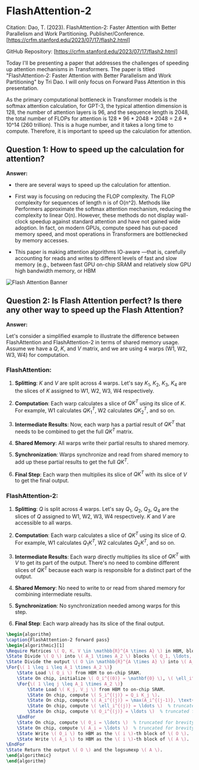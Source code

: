 # FlashAttention-2 

Citation: Dao, T. (2023). FlashAttention-2: Faster Attention with Better Parallelism and Work Partitioning. Publisher/Conference. [https://crfm.stanford.edu/2023/07/17/flash2.html]

GitHub Repository: [https://crfm.stanford.edu/2023/07/17/flash2.html]


Today I'll be presenting a paper that addresses the challenges of speeding up attention mechanisms in Transformers. The paper is titled "FlashAttention-2: Faster Attention with Better Parallelism and Work Partitioning" by Tri Dao. I will only focus on Forward Pass Attention in this presentation.

As the primary computational bottleneck in Transformer models is the softmax attention calculation, for GPT-3, the typical attention dimension is 128, the number of attention layers is 96, and the sequence length is 2048, the total number of FLOPs for attention is 128 * 96 * 2048 * 2048 = 2.6 * 10^14 (260 trillion). This is a huge number, and it takes a long time to compute. Therefore, it is important to speed up the calculation for attention.

## Question 1: How to speed up the calculation for attention?

**Answer:** 
- there are several ways to speed up the calculation for attention.

- First way is focusing on reducing the FLOP complexity. The FLOP complexity for sequences of length n is of O(n^2). Methods like Performers approximate the softmax attention mechanism, reducing the complexity to linear O(n). However, these methods do not display wall-clock speedup against standard attention and have not gained wide adoption. In fact, on modern GPUs, compute speed has out-paced memory speed, and most operations in Transformers are bottlenecked by memory accesses.

- This paper is making attention algorithms IO-aware —that is, carefully accounting for reads and writes to different levels of fast and slow memory (e.g., between fast GPU on-chip SRAM and relatively slow GPU high bandwidth memory, or HBM

![Flash Attention Banner](https://github.com/Dao-AILab/flash-attention/blob/main/assets/flashattn_banner.jpg?raw=true)


## Question 2: Is Flash Attention perfect? Is there any other way to speed up the Flash Attention?

**Answer:**

Let's consider a simplified example to illustrate the difference between FlashAttention and FlashAttention-2 in terms of shared memory usage. Assume we have a $Q$, $K$, and $V$ matrix, and we are using 4 warps (W1, W2, W3, W4) for computation.

### FlashAttention:

1. **Splitting**: $K$ and $V$ are split across 4 warps. Let's say $K_1$, $K_2$, $K_3$, $K_4$ are the slices of $K$ assigned to W1, W2, W3, W4 respectively.
  
2. **Computation**: Each warp calculates a slice of $QK^T$ using its slice of $K$. For example, W1 calculates $QK_1^T$, W2 calculates $QK_2^T$, and so on.
  
3. **Intermediate Results**: Now, each warp has a partial result of $QK^T$ that needs to be combined to get the full $QK^T$ matrix. 

4. **Shared Memory**: All warps write their partial results to shared memory.

5. **Synchronization**: Warps synchronize and read from shared memory to add up these partial results to get the full $QK^T$.

6. **Final Step**: Each warp then multiplies its slice of $QK^T$ with its slice of $V$ to get the final output.

### FlashAttention-2:

1. **Splitting**: $Q$ is split across 4 warps. Let's say $Q_1$, $Q_2$, $Q_3$, $Q_4$ are the slices of $Q$ assigned to W1, W2, W3, W4 respectively. $K$ and $V$ are accessible to all warps.
  
2. **Computation**: Each warp calculates a slice of $QK^T$ using its slice of $Q$. For example, W1 calculates $Q_1K^T$, W2 calculates $Q_2K^T$, and so on.
  
3. **Intermediate Results**: Each warp directly multiplies its slice of $QK^T$ with $V$ to get its part of the output. There's no need to combine different slices of $QK^T$ because each warp is responsible for a distinct part of the output.

4. **Shared Memory**: No need to write to or read from shared memory for combining intermediate results.

5. **Synchronization**: No synchronization needed among warps for this step.

6. **Final Step**: Each warp already has its slice of the final output.

```latex
\begin{algorithm}
\caption{FlashAttention-2 forward pass}
\begin{algorithmic}[1]
\Require Matrices \( Q, K, V \in \mathbb{R}^{A \times A} \) in HBM, block sizes \( A_1, A_2 \).
\State Divide \( Q \) into \( A_1 \times A_2 \) blocks \( Q_1, \ldots, Q_{A_1 \times A_2} \) of size \( A_1 \times A_2 \) each, and divide \( K, V \) into \( A_1 \times A_2 \) blocks \( K_1, \ldots, K_{A_1 \times A_2} \) and \( V_1, \ldots, V_{A_1 \times A_2} \), of size \( A_1 \times A_2 \) each.
\State Divide the output \( O \in \mathbb{R}^{A \times A} \) into \( A_1 \times A_2 \) blocks \( O_1, \ldots, O_{A_1 \times A_2} \) of size \( A_1 \times A_2 \) each.
\For{\( 1 \leq i \leq A_1 \times A_2 \)}
    \State Load \( Q_i \) from HBM to on-chip SRAM.
    \State On chip, initialize \( O_i^{(0)} = \mathbf{0} \), \( \ell_i^{(0)} = \mathbf{0} \), \( A_i^{(0)} = -\infty \).
    \For{\( 1 \leq j \leq A_1 \times A_2 \)}
        \State Load \( K_j, V_j \) from HBM to on-chip SRAM.
        \State On chip, compute \( S_i^{(j)} = Q_i K_j \).
        \State On chip, compute \( A_i^{(j)} = \max(A_i^{(j-1)}, \text{rowmax}(S_i^{(j)})) \).
        \State On chip, compute \( \ell_i^{(j)} = \ldots \)  % truncated for brevity
        \State On chip, compute \( O_i^{(j)} = \ldots \)  % truncated for brevity
    \EndFor
    \State On chip, compute \( O_i = \ldots \)  % truncated for brevity
    \State On chip, compute \( A_i = \ldots \)  % truncated for brevity
    \State Write \( O_i \) to HBM as the \( i \)-th block of \( O \).
    \State Write \( A_i \) to HBM as the \( i \)-th block of \( A \).
\EndFor
\State Return the output \( O \) and the logsumexp \( A \).
\end{algorithmic}
\end{algorithm}

```
